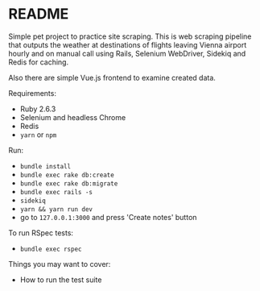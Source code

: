 # README

Simple pet project to practice site scraping.
This is web scraping pipeline that outputs the weather at destinations of flights leaving Vienna
airport hourly and on manual call using Rails, Selenium WebDriver, Sidekiq and Redis for caching.

Also there are simple Vue.js frontend to examine created data.

Requirements:
* Ruby 2.6.3
* Selenium and headless Chrome
* Redis
* `yarn` or `npm`

Run:
* `bundle install`
* `bundle exec rake db:create`
* `bundle exec rake db:migrate`
* `bundle exec rails -s`
* `sidekiq`
* `yarn && yarn run dev`
* go to `127.0.0.1:3000` and press 'Create notes' button

To run RSpec tests:
* `bundle exec rspec`


Things you may want to cover:

* How to run the test suite
